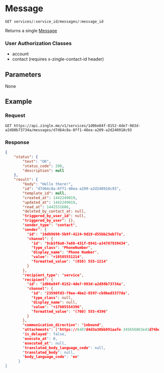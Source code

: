 # Message

    GET services/:service_id/messages/:message_id
    
Returns a single [Message]

### User Authorization Classes 
* account
* contact (requires x-zingle-contact-id header)

## Parameters
None

## Example
### Request

    GET https://api.zingle.me/v1/services/1d06e84f-8152-4de7-983d-a2d88b73734a/messages/d7d64c8a-8ff1-48ea-a209-a2d240918c93

### Response
``` json
{
    "status": {
        "text": "OK",
        "status_code": 200,
        "description": null
    },
    "result": {
        "body": "Hello there!",
        "id": "d7d64c8a-8ff1-48ea-a209-a2d240918c93",
        "template_id": null,
        "created_at": 1442249019,
        "updated_at": 1442249019,
        "read_at": 1442531686,
        "deleted_by_contact_at: null,
        "triggered_by_user_id": null,
        "triggered_by_user": {},
        "sender_type": "contact",
        "sender": {
          "id": "18d69698-5b9f-4124-9d19-d55bb23eb77a",
          "channel": {
            "id": "9cb3f0a0-7e88-431f-8941-a34787939434",
            "type_class": "PhoneNumber",
            "display_name": "Phone Number",
            "value": "+18585551214",
            "formatted_value": "(858) 555-1214"
          }
        },
        "recipient_type": "service",
        "recipient": {
          "id": "1d06e84f-8152-4de7-983d-a2d88b73734a",
          "channel": {
            "id": "23590fd3-79ee-4be2-8597-cb9bed3377da",
            "type_class": null,
            "display_name": null,
            "value": "+17605554396",
            "formatted_value": "(760) 555-4396"
          }
        },
        "communication_direction": "inbound",
        "attachments": ["https://6407d4d3a30bb891aafe-345656863e41d74beb2a8fef19bcbe4a.ssl.cf1.rackcdn.com/attachment_5713.gif"],
        "is_delayed": false,
        "execute_at": 0,
        "executed_at": null,
        "translated_body_language_code": null,
        "translated_body": null,
        "body_language_code": "en"
      }
}
```
[Message]: README.md

